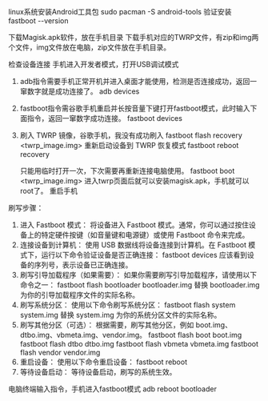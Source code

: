 linux系统安装Android工具包
sudo pacman -S android-tools
验证安装
fastboot --version


下载Magisk.apk软件，放在手机目录
下载手机对应的TWRP文件，有zip和img两个文件，img文件放在电脑，zip文件放在手机目录。


检查设备连接
手机进入开发者模式，打开USB调试模式
1. adb指令需要手机正常开机并进入桌面才能使用，检测是否连接成功，返回一窜数字就是成功连接了。
    adb devices
2. fastboot指令需谷歌手机重启并长按音量下键打开fastboot模式，此时输入下面指令，返回一窜数字成功连接。
    fastboot devices
3. 刷入 TWRP 镜像，谷歌手机，我没有成功刷入
    fastboot flash recovery <twrp_image.img>
    重新启动设备到 TWRP 恢复模式
    fastboot reboot recovery

    只能用临时打开一次，下次需要再重新连接电脑使用。
    fastboot boot <twrp_image.img>
    进入twrp页面后就可以安装magisk.apk，手机就可以root了。
    重启手机


刷写步骤：
1. 进入 Fastboot 模式：
    将设备进入 Fastboot 模式。通常，你可以通过按住设备上的特定硬件按键（如音量键和电源键）或使用 Fastboot 命令来完成。
2. 连接设备到计算机：
    使用 USB 数据线将设备连接到计算机。在 Fastboot 模式下，运行以下命令验证设备是否正确连接：
    fastboot devices
    应该看到设备的序列号，表示设备已正确连接。
3. 刷写引导加载程序（如果需要）：
    如果你需要刷写引导加载程序，请使用以下命令之一：
    fastboot flash bootloader bootloader.img
    替换 bootloader.img 为你的引导加载程序文件的实际名称。
4. 刷写系统分区：
    使用以下命令刷写系统分区：
    fastboot flash system system.img
    替换 system.img 为你的系统分区文件的实际名称。
5. 刷写其他分区（可选）：
    根据需要，刷写其他分区，例如 boot.img、dtbo.img、vbmeta.img、vendor.img。
    fastboot flash boot boot.img
    fastboot flash dtbo dtbo.img
    fastboot flash vbmeta vbmeta.img
    fastboot flash vendor vendor.img
6. 重启设备：
    使用以下命令重启设备：
    fastboot reboot
7. 等待设备启动：
    等待设备启动，刷写的系统生效。


电脑终端输入指令，手机进入fastboot模式
adb reboot bootloader
